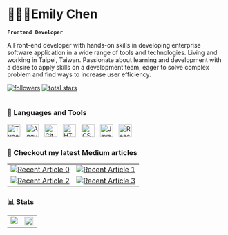# 👩🏼‍💻Emily Chen

**`Frontend Developer`**

A Front-end developer with hands-on skills in developing enterprise software application in a wide range of tools and technologies. Living and working in Taipei, Taiwan. Passionate about learning and development with a desire to apply skills on a development team, eager to solve complex problem and find ways to increase user efficiency.

   <p align="left">
      <a href="https://github.com/yenjungchen80108?tab=followers">
         <img alt="followers" title="Follow me on Github" src="https://custom-icon-badges.demolab.com/github/followers/yenjungchen80108?color=236ad3&labelColor=1155ba&style=for-the-badge&logo=person-add&label=Follow&logoColor=white"/></a>
      <a href="https://github.com/yenjungchen80108?tab=repositories&sort=stargazers">
         <img alt="total stars" title="Total stars on GitHub" src="https://custom-icon-badges.demolab.com/github/stars/yenjungchen80108?color=55960c&style=for-the-badge&labelColor=488207&logo=star"/></a>
   </p>

#

### 🧰 Languages and Tools
<img align="left" alt="TypeScript" width="30px" style="padding-right:10px;" src="https://cdn.jsdelivr.net/gh/devicons/devicon/icons/typescript/typescript-plain.svg" />
<img align="left" alt="Angular" width="30px" style="padding-right:10px;" src="https://cdn.jsdelivr.net/gh/devicons/devicon/icons/angularjs/angularjs-plain.svg" />
<img align="left" alt="Git" width="30px" style="padding-right:10px;" src="https://cdn.jsdelivr.net/gh/devicons/devicon/icons/git/git-original.svg" />
<img align="left" alt="HTML" width="30px" style="padding-right:10px;" src="https://cdn.jsdelivr.net/gh/devicons/devicon/icons/html5/html5-plain.svg" />
<img align="left" alt="CSS" width="30px" style="padding-right:10px;" src="https://cdn.jsdelivr.net/gh/devicons/devicon/icons/css3/css3-plain.svg" />
<img align="left" alt="JavaScript" width="30px" style="padding-right:10px;" src="https://cdn.jsdelivr.net/gh/devicons/devicon/icons/javascript/javascript-plain.svg" />
<img align="left" alt="React" width="30px" style="padding-right:10px;" src="https://cdn.jsdelivr.net/gh/devicons/devicon/icons/react/react-original.svg" />
<br />

#

### :bookmark_tabs: Checkout my latest Medium articles

<table>
  <tr>
    <td valign="center">
      <a target="_blank" href="https://github-readme-medium-recent-article.vercel.app/medium/@emily80108/0">
        <img src="https://github-readme-medium-recent-article.vercel.app/medium/@emily80108/0" alt="Recent Article 0">
      </a>
    </td>
    <td valign="center">
      <a target="_blank" href="https://github-readme-medium-recent-article.vercel.app/medium/@emily80108/1">
        <img src="https://github-readme-medium-recent-article.vercel.app/medium/@emily80108/1" alt="Recent Article 1">
      </a>
    </td>
   </tr>
   <tr>
    <td valign="center">
      <a target="_blank" href="https://github-readme-medium-recent-article.vercel.app/medium/@emily80108/2">
        <img src="https://github-readme-medium-recent-article.vercel.app/medium/@emily80108/2" alt="Recent Article 2">
      </a>
    </td>
    <td valign="center">
      <a target="_blank" href="https://github-readme-medium-recent-article.vercel.app/medium/@emily80108/3">
        <img src="https://github-readme-medium-recent-article.vercel.app/medium/@emily80108/3" alt="Recent Article 3">
      </a>
    </td>
  </tr>
</table>

### 📊 Stats
<table>
  <tr>
    <td valign="top"><img align=center src="https://github-readme-stats.vercel.app/api?username=yenjungchen80108&show_icons=true&theme=outrun"/></td>
    <td valign="top"><img align=center height="100%" src="https://github-readme-stats.vercel.app/api/top-langs/?username=yenjungchen80108&layout=compact&show_icons=true&theme=jolly"/></td>
  </tr>
</table>

<!-- ![GitHub Streak](https://streak-stats.demolab.com?user=yenjungchen80108&theme=gruvbox&border_radius=4.5) -->

#
